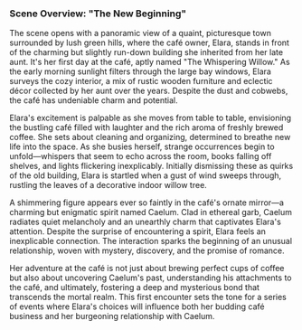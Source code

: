 ### Scene Overview: "The New Beginning"

The scene opens with a panoramic view of a quaint, picturesque town surrounded by lush green hills, where the café owner, Elara, stands in front of the charming but slightly run-down building she inherited from her late aunt. It's her first day at the café, aptly named "The Whispering Willow." As the early morning sunlight filters through the large bay windows, Elara surveys the cozy interior, a mix of rustic wooden furniture and eclectic décor collected by her aunt over the years. Despite the dust and cobwebs, the café has undeniable charm and potential.

Elara's excitement is palpable as she moves from table to table, envisioning the bustling café filled with laughter and the rich aroma of freshly brewed coffee. She sets about cleaning and organizing, determined to breathe new life into the space. As she busies herself, strange occurrences begin to unfold—whispers that seem to echo across the room, books falling off shelves, and lights flickering inexplicably. Initially dismissing these as quirks of the old building, Elara is startled when a gust of wind sweeps through, rustling the leaves of a decorative indoor willow tree.

A shimmering figure appears ever so faintly in the café's ornate mirror—a charming but enigmatic spirit named Caelum. Clad in ethereal garb, Caelum radiates quiet melancholy and an unearthly charm that captivates Elara's attention. Despite the surprise of encountering a spirit, Elara feels an inexplicable connection. The interaction sparks the beginning of an unusual relationship, woven with mystery, discovery, and the promise of romance.

Her adventure at the café is not just about brewing perfect cups of coffee but also about uncovering Caelum's past, understanding his attachments to the café, and ultimately, fostering a deep and mysterious bond that transcends the mortal realm. This first encounter sets the tone for a series of events where Elara's choices will influence both her budding café business and her burgeoning relationship with Caelum.